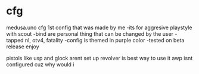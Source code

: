 # cfg
medusa.uno cfg
1st config that was made by me
-its for aggresive playstyle  with scout
-bind are personal thing that can be changed by the user
-tapped nl, otv4, fatality
-config is themed in purple color
-tested on beta release
enjoy

pistols like usp and glock arent set up 
revolver is best way to use it
awp isnt configured cuz why would i
